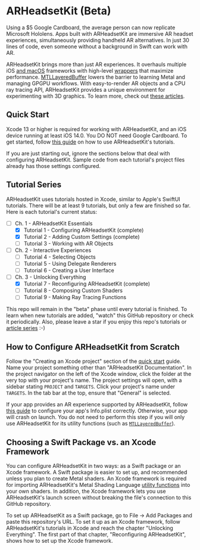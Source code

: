 # ARHeadsetKit (Beta)

Using a $5 Google Cardboard, the average person can now replicate Microsoft Hololens. Apps built with ARHeadsetKit are immersive AR headset experiences, simultaneously providing handheld AR alternatives. In just 30 lines of code, even someone without a background in Swift can work with AR.

ARHeadsetKit brings more than just AR experiences. It overhauls multiple iOS [and macOS](docs/mac-compatibility.md) frameworks with high-level [wrappers](docs/extensions-to-apple-frameworks.md) that maximize performance. [MTLLayeredBuffer](docs/articles/layered-buffer.md) lowers the barrier to learning Metal and managing GPGPU workflows. With easy-to-render AR objects and a CPU ray tracing API, ARHeadsetKit provides a unique environment for experimenting with 3D graphics. To learn more, check out [these articles](docs/article-list.md).

## Quick Start

Xcode 13 or higher is required for working with ARHeadsetKit, and an iOS device running at least iOS 14.0. You DO NOT need Google Cardboard. To get started, follow [this guide](docs/building-documentation.md) on how to use ARHeadsetKit's tutorials.

If you are just starting out, ignore the sections below that deal with configuring ARHeadsetKit. Sample code from each tutorial's project files already has those settings configured.

## Tutorial Series

ARHeadsetKit uses tutorials hosted in Xcode, similar to Apple's SwiftUI tutorials. There will be at least 9 tutorials, but only a few are finished so far. Here is each tutorial's current status:

- [ ] Ch. 1 - ARHeadsetKit Essentials
  - [x] Tutorial 1 - Configuring ARHeadsetKit (complete)
  - [x] Tutorial 2 - Adding Custom Settings (complete)
  - [ ] Tutorial 3 - Working with AR Objects
- [ ] Ch. 2 - Interactive Experiences
  - [ ] Tutorial 4 - Selecting Objects
  - [ ] Tutorial 5 - Using Delegate Renderers
  - [ ] Tutorial 6 - Creating a User Interface
- [ ] Ch. 3 - Unlocking Everything
  - [x] Tutorial 7 - Reconfiguring ARHeadsetKit (complete)
  - [ ] Tutorial 8 - Composing Custom Shaders
  - [ ] Tutorial 9 - Making Ray Tracing Functions

This repo will remain in the "beta" phase until every tutorial is finished. To learn when new tutorials are added, "watch" this GitHub repository or check it periodically. Also, please leave a star if you enjoy this repo's tutorials or [article series](docs/article-list.md) :-)

## How to Configure ARHeadsetKit from Scratch

Follow the "Creating an Xcode project" section of the [quick start](docs/building-documentation.md) guide. Name your project something other than "ARHeadsetKit Documentation". In the project navigator on the left of the Xcode window, click the folder at the very top with your project's name. The project settings will open, with a sidebar stating `PROJECT` and `TARGETS`. Click your project's name under `TARGETS`. In the tab bar at the top, ensure that "General" is selected.

If your app provides an AR experience supported by ARHeadsetKit, follow [this guide](docs/property-list-keys.md) to configure your app's Info.plist correctly. Otherwise, your app will crash on launch. You do not need to perform this step if you will only use ARHeadsetKit for its utility functions (such as [`MTLLayeredBuffer`](docs/articles/layered-buffer.md)).

## Choosing a Swift Package vs. an Xcode Framework

You can configure ARHeadsetKit in two ways: as a Swift package or an Xcode framework. A Swift package is easier to set up, and recommended unless you plan to create Metal shaders. An Xcode framework is required for importing ARHeadsetKit's Metal Shading Language [utility functions](docs/articles/metal-utility-functions.md) into your own shaders. In addition, the Xcode framework lets you use ARHeadsetKit's launch screen without breaking the file's connection to this GitHub repository.

To set up ARHeadsetKit as a Swift package, go to File -> Add Packages and paste this repository's URL. To set it up as an Xcode framework, follow ARHeadsetKit's tutorials in Xcode and reach the chapter "Unlocking Everything". The first part of that chapter, "Reconfiguring ARHeadsetKit", shows how to set up the Xcode framework.
